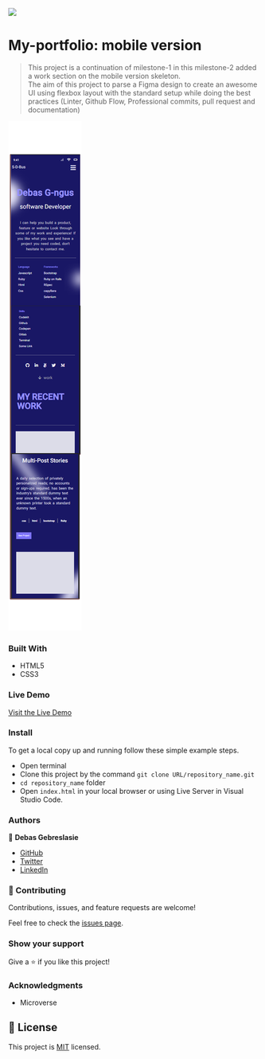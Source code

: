 ![](https://img.shields.io/badge/Microverse-blueviolet)

# My-portfolio: mobile version

>This project is a continuation of milestone-1 in this milestone-2 added a work section on the mobile version skeleton.  
The aim of this project to parse a Figma design to create an awesome UI using flexbox layout with the standard setup 
while doing the best practices (Linter, Github Flow, Professional commits, pull request and documentation)


![screenshot](./image/mobile-view-screenShoot.png)

### Built With

- HTML5
- CSS3

### Live Demo

[Visit the Live Demo](https://debas-31.github.io/my-portfolio/)

### Install

To get a local copy up and running follow these simple example steps.
- Open terminal
- Clone this project by the command `git clone URL/repository_name.git`
- `cd repository_name` folder
- Open `index.html` in your local browser or using Live Server in Visual Studio Code.
### Authors

👤 **Debas Gebreslasie**

- [GitHub](https://github.com/Debas-31)
- [Twitter](https://twitter.com/DEBSH76956492)
- [LinkedIn](https://www.linkedin.com/in/debas-gebrengus-5256a2159/)

### 🤝 Contributing

Contributions, issues, and feature requests are welcome!

Feel free to check the [issues page](https://github.com/Debas-31/my-portfolio/issues).

### Show your support

Give a ⭐️ if you like this project!

### Acknowledgments
- Microverse

## 📝 License

This project is [MIT](https://github.com/Debas-31/my-portfolio/blob/milestone-1/MIT.md) licensed.
